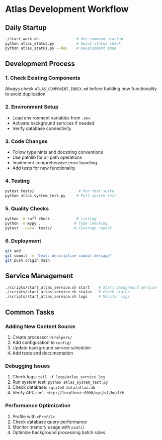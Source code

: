 # Atlas Development Workflow

## Daily Startup
```bash
./start_work.sh                 # One-command startup
python atlas_status.py          # Quick status check
python atlas_status.py --dev    # Development mode
```

## Development Process

### 1. Check Existing Components
Always check `ATLAS_COMPONENT_INDEX.md` before building new functionality to avoid duplication.

### 2. Environment Setup
- Load environment variables from `.env`
- Activate background services if needed
- Verify database connectivity

### 3. Code Changes
- Follow type hints and docstring conventions
- Use pathlib for all path operations
- Implement comprehensive error handling
- Add tests for new functionality

### 4. Testing
```bash
pytest tests/                    # Run test suite
python atlas_system_test.py     # Full system test
```

### 5. Quality Checks
```bash
python -m ruff check .          # Linting
python -m mypy .               # Type checking
pytest --cov=. tests/          # Coverage report
```

### 6. Deployment
```bash
git add .
git commit -m "feat: descriptive commit message"
git push origin main
```

## Service Management
```bash
./scripts/start_atlas_service.sh start    # Start background service
./scripts/start_atlas_service.sh status   # Check status
./scripts/start_atlas_service.sh logs     # Monitor logs
```

## Common Tasks

### Adding New Content Source
1. Create processor in `helpers/`
2. Add configuration to `config/`
3. Update background service scheduler
4. Add tests and documentation

### Debugging Issues
1. Check logs: `tail -f logs/atlas_service.log`
2. Run system test: `python atlas_system_test.py`
3. Check database: `sqlite3 data/atlas.db`
4. Verify API: `curl http://localhost:8000/api/v1/health`

### Performance Optimization
1. Profile with `cProfile`
2. Check database query performance
3. Monitor memory usage with `psutil`
4. Optimize background processing batch sizes